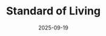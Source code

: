 ---
title: Standard of Living
fulltitle: Standard of Living
date: 2025-09-19
tags:
- 2025
characters:
- tzipora
categories:
- characters
- comics
- people & society
keywords:
- 2025
rgb: 241, 122, 117
url: /stories/standard-of-living/
image: /images/fullres/standard-of-living.jpg
caption: Tzipora sets back the standard of living by five years
---